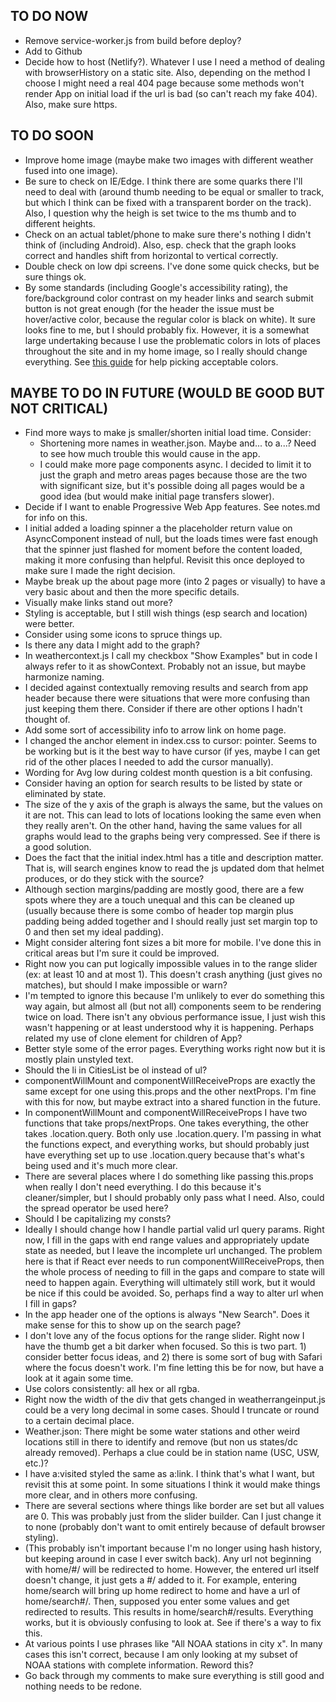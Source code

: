 ## TO DO NOW

- Remove service-worker.js from build before deploy?
- Add to Github
- Decide how to host (Netlify?). Whatever I use I need a method of dealing with browserHistory on a static site. Also, depending on the method I choose I might need a real 404 page because some methods won't render App on initial load if the url is bad (so can't reach my fake 404). Also, make sure https.


## TO DO SOON

- Improve home image (maybe make two images with different weather fused into one image).
- Be sure to check on IE/Edge. I think there are some quarks there I'll need to deal with (around thumb needing to be equal or smaller to track, but which I think can be fixed with a transparent border on the track). Also, I question why the heigh is set twice to the ms thumb and to different heights.
- Check on an actual tablet/phone to make sure there's nothing I didn't think of (including Android). Also, esp. check that the graph looks correct and handles shift from horizontal to vertical correctly.
- Double check on low dpi screens. I've done some quick checks, but be sure things ok.
- By some standards (including Google's accessibility rating), the fore/background color contrast on my header links and search submit button is not great enough (for the header the issue must be hover/active color, because the regular color is black on white). It sure looks fine to me, but I should probably fix. However, it is a somewhat large undertaking because I use the problematic colors in lots of places throughout the site and in my home image, so I really should change everything. See [this guide](https://dequeuniversity.com/rules/axe/2.2/color-contrast) for help picking acceptable colors.


## MAYBE TO DO IN FUTURE (WOULD BE GOOD BUT NOT CRITICAL)

- Find more ways to make js smaller/shorten initial load time. Consider:
  - Shortening more names in weather.json. Maybe and... to a...? Need to see how much trouble this would cause in the app.
  - I could make more page components async. I decided to limit it to just the graph and metro areas pages because those are the two with significant size, but it's possible doing all pages would be a good idea (but would make initial page transfers slower).
- Decide if I want to enable Progressive Web App features. See notes.md for info on this.
- I initial added a loading spinner a the placeholder return value on AsyncComponent instead of null, but the loads times were fast enough that the spinner just flashed for moment before the content loaded, making it more confusing than helpful. Revisit this once deployed to make sure I made the right decision.
- Maybe break up the about page more (into 2 pages or visually) to have a very basic about and then the more specific details.
- Visually make links stand out more?
- Styling is acceptable, but I still wish things (esp search and location) were better.
- Consider using some icons to spruce things up.
- Is there any data I might add to the graph?
- In weathercontext.js I call my checkbox "Show Examples" but in code I always refer to it as showContext. Probably not an issue, but maybe harmonize naming.
- I decided against contextually removing results and search from app header because there were situations that were more confusing than just keeping them there. Consider if there are other options I hadn't thought of.
- Add some sort of accessibility info to arrow link on home page.
- I changed the anchor element in index.css to cursor: pointer. Seems to be working but is it the best way to have cursor (if yes, maybe I can get rid of the other places I needed to add the cursor manually).
- Wording for Avg low during coldest month question is a bit confusing.
- Consider having an option for search results to be listed by state or eliminated by state.
- The size of the y axis of the graph is always the same, but the values on it are not. This can lead to lots of locations looking the same even when they really aren't. On the other hand, having the same values for all graphs would lead to the graphs being very compressed. See if there is a good solution.
- Does the fact that the initial index.html has a title and description matter. That is, will search engines know to read the js updated dom that helmet produces, or do they stick with the source?
- Although section margins/padding are mostly good, there are a few spots where they are a touch unequal and this can be cleaned up (usually because there is some combo of header top margin plus padding being added together and I should really just set margin top to 0 and then set my ideal padding).
- Might consider altering font sizes a bit more for mobile. I've done this in critical areas but I'm sure it could be improved.
- Right now you can put logically impossible values in to the range slider (ex: at least 10 and at most 1). This doesn't crash anything (just gives no matches), but should I make impossible or warn?
- I'm tempted to ignore this because I'm unlikely to ever do something this way again, but almost all (but not all) components seem to be rendering twice on load. There isn't any obvious performance issue, I just wish this wasn't happening or at least understood why it is happening. Perhaps related my use of clone element for children of App?
- Better style some of the error pages. Everything works right now but it is mostly plain unstyled text.
- Should the li in CitiesList be ol instead of ul?
- componentWillMount and componentWillReceiveProps are exactly the same except for one using this.props and the other nextProps. I'm fine with this for now, but maybe extract into a shared function in the future.
- In componentWillMount and componentWillReceiveProps I have two functions that take props/nextProps. One takes everything, the other takes .location.query. Both only use .location.query. I'm passing in what the functions expect, and everything works, but should probably just have everything set up to use .location.query because that's what's being used and it's much more clear.
- There are several places where I do something like passing this.props when really I don't need everything. I do this because it's cleaner/simpler, but I should probably only pass what I need. Also, could the spread operator be used here?
- Should I be capitalizing my consts?
- Ideally I should change how I handle partial valid url query params. Right now, I fill in the gaps with end range values and appropriately update state as needed, but I leave the incomplete url unchanged. The problem here is that if React ever needs to run componentWillReceiveProps, then the whole process of needing to fill in the gaps and compare to state will need to happen again. Everything will ultimately still work, but it would be nice if this could be avoided. So, perhaps find a way to alter url when I fill in gaps?
- In the app header one of the options is always "New Search". Does it make sense for this to show up on the search page?
- I don't love any of the focus options for the range slider. Right now I have the thumb get a bit darker when focused. So this is two part. 1) consider better focus ideas, and 2) there is some sort of bug with Safari where the focus doesn't work. I'm fine letting this be for now, but have a look at it again some time.
- Use colors consistently: all hex or all rgba.
- Right now the width of the div that gets changed in weatherrangeinput.js could be a very long decimal in some cases. Should I truncate or round to a certain decimal place.
- Weather.json: There might be some water stations and other weird locations still in there to identify and remove (but non us states/dc already removed). Perhaps a clue could be in station name (USC, USW, etc.)?
- I have a:visited styled the same as a:link. I think that's what I want, but revisit this at some point. In some situations I think it would make things more clear, and in others more confusing.
- There are several sections where things like border are set but all values are 0. This was probably just from the slider builder. Can I just change it to none (probably don't want to omit entirely because of default browser styling).
- (This probably isn't important because I'm no longer using hash history, but keeping around in case I ever switch back). Any url not beginning with home/#/ will be redirected to home. However, the entered url itself doesn't change, it just gets a #/ added to it. For example, entering home/search will bring up home redirect to home and have a url of home/search#/. Then, supposed you enter some values and get redirected to results. This results in home/search#/results. Everything works, but it is obviously confusing to look at. See if there's a way to fix this.
- At various points I use phrases like "All NOAA stations in city x". In many cases this isn't correct, because I am only looking at my subset of NOAA stations with complete information. Reword this?
- Go back through my comments to make sure everything is still good and nothing needs to be redone.

